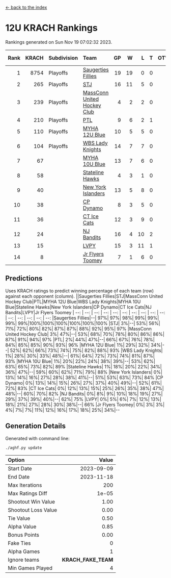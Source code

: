 [<- back to the index](readme.md)
# 12U KRACH Rankings
Rankings generated on Sun Nov 19 07:02:32 2023.

Rank|KRACH|Subdivision|Team|GP|W|L|T|OTW|OTL|SoS|Exp Wins|Win Diff
---:|---:|:---|:---|---:|---:|---:|---:|---:|---:|---:|---:|---:
1|8754|Playoffs|[Saugerties Fillies](https://gamesheetstats.com/seasons/3663/teams/140805/schedule)|19|19|0|0|0|0|80|19.8|-0.0
2|265|Playoffs|[STJ](https://gamesheetstats.com/seasons/3663/teams/140800/schedule)|16|11|5|0|1|0|1105|11.9|0.0
3|239|Playoffs|[MassConn United Hockey Club](https://gamesheetstats.com/seasons/3663/teams/140797/schedule)|4|2|2|0|1|0|1848|2.9|0.0
4|210|Playoffs|[PTL](https://gamesheetstats.com/seasons/3663/teams/140791/schedule)|9|6|2|1|0|1|98|7.4|0.0
5|110|Playoffs|[MYHA 12U Blue](https://gamesheetstats.com/seasons/3663/teams/140799/schedule)|10|5|5|0|0|1|900|5.9|0.0
6|104|Playoffs|[WBS Lady Knights](https://gamesheetstats.com/seasons/3663/teams/140808/schedule)|14|7|7|0|0|0|1829|7.9|0.0
7|67||[MYHA 10U Blue](https://gamesheetstats.com/seasons/3663/teams/140806/schedule)|13|7|6|0|0|1|695|7.9|0.0
8|58||[Stateline Hawks](https://gamesheetstats.com/seasons/3663/teams/174606/schedule)|4|3|1|0|0|1|19|3.9|0.0
9|40||[New York Islanders](https://gamesheetstats.com/seasons/3663/teams/140809/schedule)|13|5|8|0|1|0|1304|5.9|0.0
10|38||[CP Dynamo](https://gamesheetstats.com/seasons/3663/teams/140802/schedule)|8|3|5|0|0|1|1036|3.9|0.0
11|36||[CT Ice Cats](https://gamesheetstats.com/seasons/3663/teams/140801/schedule)|12|3|9|0|1|1|1440|3.9|0.0
12|24||[NJ Bandits](https://gamesheetstats.com/seasons/3663/teams/140807/schedule)|16|4|10|2|1|0|2097|5.9|0.0
13|15||[LVPY](https://gamesheetstats.com/seasons/3663/teams/140804/schedule)|15|3|11|1|2|0|629|4.4|0.0
14|8||[Jr Flyers Toomey](https://gamesheetstats.com/seasons/3663/teams/140803/schedule)|7|1|6|0|0|1|45|1.9|0.0

## Predictions
Uses KRACH ratings to predict winning percentage of each team (row) against each opponent (column).
||Saugerties Fillies|STJ|MassConn United Hockey Club|PTL|MYHA 12U Blue|WBS Lady Knights|MYHA 10U Blue|Stateline Hawks|New York Islanders|CP Dynamo|CT Ice Cats|NJ Bandits|LVPY|Jr Flyers Toomey
| --: | --: | --: | --: | --: | --: | --: | --: | --: | --: | --: | --: | --: | --: | --: 
|Saugerties Fillies|--| 97%| 97%| 98%| 99%| 99%| 99%| 99%|100%|100%|100%|100%|100%|100%
|STJ|  3%|--| 53%| 56%| 71%| 72%| 80%| 82%| 87%| 87%| 88%| 92%| 95%| 97%
|MassConn United Hockey Club|  3%| 47%|--| 53%| 68%| 70%| 78%| 80%| 86%| 86%| 87%| 91%| 94%| 97%
|PTL|  2%| 44%| 47%|--| 66%| 67%| 76%| 78%| 84%| 85%| 85%| 90%| 93%| 96%
|MYHA 12U Blue|  1%| 29%| 32%| 34%|--| 52%| 62%| 66%| 73%| 74%| 75%| 82%| 88%| 93%
|WBS Lady Knights|  1%| 28%| 30%| 33%| 48%|--| 61%| 64%| 72%| 73%| 74%| 81%| 87%| 93%
|MYHA 10U Blue|  1%| 20%| 22%| 24%| 38%| 39%|--| 53%| 62%| 63%| 65%| 73%| 82%| 89%
|Stateline Hawks|  1%| 18%| 20%| 22%| 34%| 36%| 47%|--| 59%| 60%| 62%| 71%| 79%| 88%
|New York Islanders|  0%| 13%| 14%| 16%| 27%| 28%| 38%| 41%|--| 51%| 53%| 63%| 73%| 84%
|CP Dynamo|  0%| 13%| 14%| 15%| 26%| 27%| 37%| 40%| 49%|--| 52%| 61%| 72%| 83%
|CT Ice Cats|  0%| 12%| 13%| 15%| 25%| 26%| 35%| 38%| 47%| 48%|--| 60%| 70%| 82%
|NJ Bandits|  0%|  8%|  9%| 10%| 18%| 19%| 27%| 29%| 37%| 39%| 40%|--| 62%| 75%
|LVPY|  0%|  5%|  6%|  7%| 12%| 13%| 18%| 21%| 27%| 28%| 30%| 38%|--| 66%
|Jr Flyers Toomey|  0%|  3%|  3%|  4%|  7%|  7%| 11%| 12%| 16%| 17%| 18%| 25%| 34%|--

## Generation Details

Generated with command line:
```
./aghf.py update
```

| Option | Value |
| :----- | ----: |
| Start Date | 2023-09-09 |
| End Date | 2023-11-18 |
| Max Iterations | 200 |
| Max Ratings Diff | 1e-05 |
| Shootout Win Value | 1.00 |
| Shootout Loss Value | 0.00 |
| Tie Value | 0.50 |
| Alpha Value | 0.85 |
| Bonus Points | 0.00 |
| Fake Ties | 0 |
| Alpha Games | 1 |
| Ignore teams | __KRACH_FAKE_TEAM__ |
| Min Games Played | 4 |

